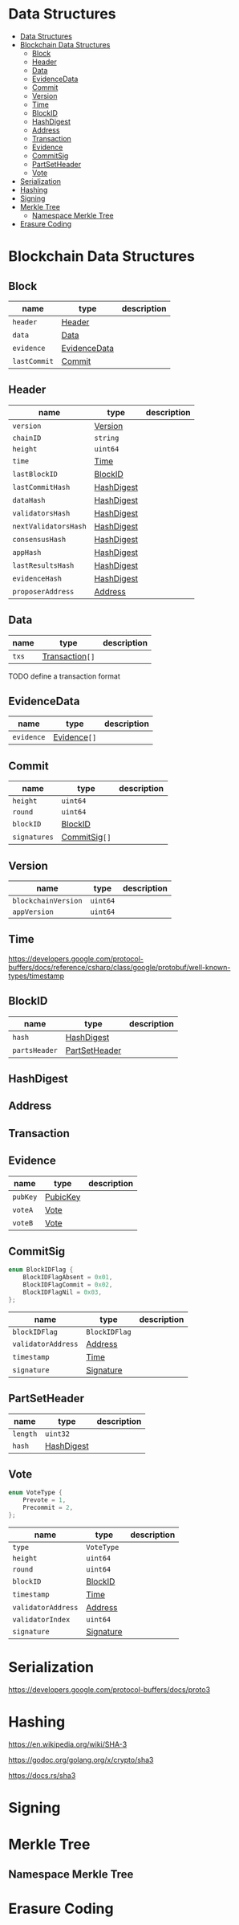 Data Structures
===

- [Data Structures](#data-structures)
- [Blockchain Data Structures](#blockchain-data-structures)
  - [Block](#block)
  - [Header](#header)
  - [Data](#data)
  - [EvidenceData](#evidencedata)
  - [Commit](#commit)
  - [Version](#version)
  - [Time](#time)
  - [BlockID](#blockid)
  - [HashDigest](#hashdigest)
  - [Address](#address)
  - [Transaction](#transaction)
  - [Evidence](#evidence)
  - [CommitSig](#commitsig)
  - [PartSetHeader](#partsetheader)
  - [Vote](#vote)
- [Serialization](#serialization)
- [Hashing](#hashing)
- [Signing](#signing)
- [Merkle Tree](#merkle-tree)
  - [Namespace Merkle Tree](#namespace-merkle-tree)
- [Erasure Coding](#erasure-coding)

# Blockchain Data Structures

## Block

| name         | type                          | description |
| ------------ | ----------------------------- | ----------- |
| `header`     | [Header](#header)             |             |
| `data`       | [Data](#data)                 |             |
| `evidence`   | [EvidenceData](#evidencedata) |             |
| `lastCommit` | [Commit](#commit)             |             |

## Header

| name                 | type                      | description |
| -------------------- | ------------------------- | ----------- |
| `version`            | [Version](#version)       |             |
| `chainID`            | `string`                  |             |
| `height`             | `uint64`                  |             |
| `time`               | [Time](#time)             |             |
| `lastBlockID`        | [BlockID](#blockid)       |             |
| `lastCommitHash`     | [HashDigest](#hashdigest) |             |
| `dataHash`           | [HashDigest](#hashdigest) |             |
| `validatorsHash`     | [HashDigest](#hashdigest) |             |
| `nextValidatorsHash` | [HashDigest](#hashdigest) |             |
| `consensusHash`      | [HashDigest](#hashdigest) |             |
| `appHash`            | [HashDigest](#hashdigest) |             |
| `lastResultsHash`    | [HashDigest](#hashdigest) |             |
| `evidenceHash`       | [HashDigest](#hashdigest) |             |
| `proposerAddress`    | [Address](#address)       |             |

## Data

 | name  | type                            | description |
 | ----- | ------------------------------- | ----------- |
 | `txs` | [Transaction](#transaction)`[]` |             |

TODO define a transaction format

## EvidenceData

| name       | type                      | description |
| ---------- | ------------------------- | ----------- |
| `evidence` | [Evidence](#evidence)`[]` |             |

## Commit

| name         | type                        | description |
| ------------ | --------------------------- | ----------- |
| `height`     | `uint64`                    |             |
| `round`      | `uint64`                    |             |
| `blockID`    | [BlockID](#blockid)         |             |
| `signatures` | [CommitSig](#commitsig)`[]` |             |

## Version

| name                | type     | description |
| ------------------- | -------- | ----------- |
| `blockchainVersion` | `uint64` |             |
| `appVersion`        | `uint64` |             |

## Time

https://developers.google.com/protocol-buffers/docs/reference/csharp/class/google/protobuf/well-known-types/timestamp

## BlockID

| name          | type                            | description |
| ------------- | ------------------------------- | ----------- |
| `hash`        | [HashDigest](#hashdigest)       |             |
| `partsHeader` | [PartSetHeader](#partsetheader) |             |

## HashDigest

## Address

## Transaction

## Evidence

| name     | type                 | description |
| -------- | -------------------- | ----------- |
| `pubKey` | [PubicKey](#signing) |             |
| `voteA`  | [Vote](#vote)        |             |
| `voteB`  | [Vote](#vote)        |             |

## CommitSig

```C++
enum BlockIDFlag {
    BlockIDFlagAbsent = 0x01,
    BlockIDFlagCommit = 0x02,
    BlockIDFlagNil = 0x03,
};
```

| name               | type                  | description |
| ------------------ | --------------------- | ----------- |
| `blockIDFlag`      | `BlockIDFlag`         |             |
| `validatorAddress` | [Address](#address)   |             |
| `timestamp`        | [Time](#time)         |             |
| `signature`        | [Signature](#signing) |             |


## PartSetHeader

| name     | type                      | description |
| -------- | ------------------------- | ----------- |
| `length` | `uint32`                  |             |
| `hash`   | [HashDigest](#hashdigest) |             |

## Vote

```C++
enum VoteType {
    Prevote = 1,
    Precommit = 2,
};
```

| name               | type                  | description |
| ------------------ | --------------------- | ----------- |
| `type`             | `VoteType`            |             |
| `height`           | `uint64`              |             |
| `round`            | `uint64`              |             |
| `blockID`          | [BlockID](#blockid)   |             |
| `timestamp`        | [Time](#time)         |             |
| `validatorAddress` | [Address](#address)   |             |
| `validatorIndex`   | `uint64`              |             |
| `signature`        | [Signature](#signing) |             |

# Serialization

https://developers.google.com/protocol-buffers/docs/proto3

# Hashing

https://en.wikipedia.org/wiki/SHA-3

https://godoc.org/golang.org/x/crypto/sha3

https://docs.rs/sha3

# Signing



# Merkle Tree



## Namespace Merkle Tree



# Erasure Coding

